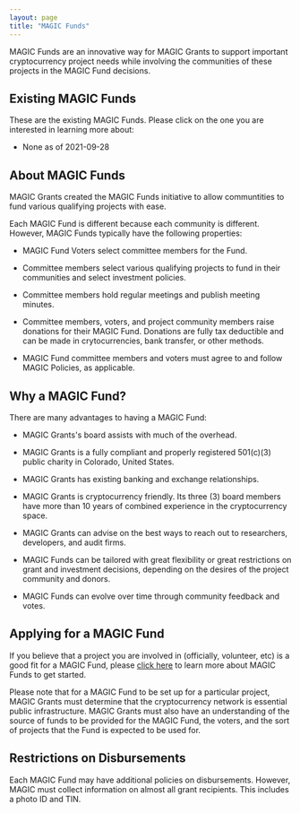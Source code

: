 ```yaml
---
layout: page
title: "MAGIC Funds"
---
```


MAGIC Funds are an innovative way for MAGIC Grants to support important cryptocurrency project needs while involving the communities of these projects in the MAGIC Fund decisions.

## Existing MAGIC Funds

These are the existing MAGIC Funds. Please click on the one you are interested in learning more about:

* None as of 2021-09-28

## About MAGIC Funds

MAGIC Grants created the MAGIC Funds initiative to allow communtities to fund various qualifying projects with ease.

Each MAGIC Fund is different because each community is different. However,  MAGIC Funds typically have the following properties:

* MAGIC Fund Voters select committee members for the Fund.

* Committee members select various qualifying projects to fund in their communities and select investment policies.

* Committee members hold regular meetings and publish meeting minutes.

* Committee members, voters, and project community members raise donations for their MAGIC Fund. Donations are fully tax deductible and can be made in crytocurrencies, bank transfer, or other methods.

* MAGIC Fund committee members and voters must agree to and follow MAGIC Policies, as applicable.

## Why a MAGIC Fund?

There are many advantages to having a MAGIC Fund:

* MAGIC Grants's board assists with much of the overhead.

* MAGIC Grants is a fully compliant and properly registered 501(c)(3) public charity in Colorado, United States.

* MAGIC Grants has existing banking and exchange relationships.

* MAGIC Grants is cryptocurrency friendly. Its three (3) board members have more than 10 years of combined experience in the cryptocurrency space.

* MAGIC Grants can advise on the best ways to reach out to researchers, developers, and audit firms.

* MAGIC Funds can be tailored with great flexibility or great restrictions on grant and investment decisions, depending on the desires of the project community and donors.

* MAGIC Funds can evolve over time through community feedback and votes.

## Applying for a MAGIC Fund

If you believe that a project you are involved in (officially, volunteer, etc) is a good fit for a MAGIC Fund, please [click here](https://docs.google.com/document/d/1dvppica6TP4xE2I2DHbbfexGeJ82eyETIZHZlV4DFPA/edit) to learn more about MAGIC Funds to get started.

Please note that for a MAGIC Fund to be set up for a particular project, MAGIC Grants must determine that the cryptocurrency network is essential public infrastructure. MAGIC Grants must also have an understanding of the source of funds to be provided for the MAGIC Fund, the voters, and the sort of projects that the Fund is expected to be used for.

## Restrictions on Disbursements

Each MAGIC Fund may have additional policies on disbursements. However, MAGIC must collect information on almost all grant recipients. This includes a photo ID and TIN.
